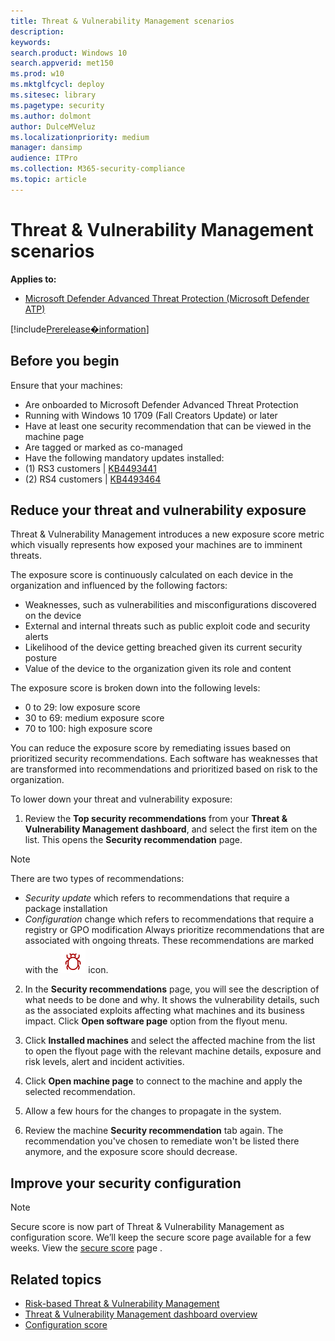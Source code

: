 ```yaml
---
title: Threat & Vulnerability Management scenarios
description: 
keywords: 
search.product: Windows 10
search.appverid: met150
ms.prod: w10
ms.mktglfcycl: deploy
ms.sitesec: library
ms.pagetype: security
ms.author: dolmont
author: DulceMVeluz
ms.localizationpriority: medium
manager: dansimp
audience: ITPro
ms.collection: M365-security-compliance 
ms.topic: article
---
```


# Threat & Vulnerability Management scenarios
**Applies to:**
- [Microsoft Defender Advanced Threat Protection (Microsoft Defender ATP)](https://go.microsoft.com/fwlink/p/?linkid=2069559)

[!include[Prerelease�information](prerelease.md)]

## Before you begin
Ensure that your machines:
- Are onboarded to Microsoft Defender Advanced Threat Protection
- Running with Windows 10 1709 (Fall Creators Update) or later
- Have at least one security recommendation that can be viewed in the machine page
- Are tagged or marked as co-managed
- Have the following mandatory updates installed:
- (1) RS3 customers | [KB4493441](https://support.microsoft.com/en-us/help/4493441/windows-10-update-kb4493441)
- (2) RS4 customers | [KB4493464](https://support.microsoft.com/en-us/help/4493464)

## Reduce your threat and vulnerability exposure
Threat & Vulnerability Management introduces a new exposure score metric which visually represents how exposed your machines are to imminent threats.

The exposure score is continuously calculated on each device in the organization and influenced by the following factors:
- Weaknesses, such as vulnerabilities and misconfigurations discovered on the device
- External and internal threats such as public exploit code and security alerts
- Likelihood of the device getting breached given its current security posture
- Value of the device to the organization given its role and content

The exposure score is broken down into the following levels:
- 0 to 29: low exposure score
- 30 to 69: medium exposure score
- 70 to 100: high exposure score

You can reduce the exposure score by remediating issues based on prioritized security recommendations. Each software has weaknesses that are transformed into recommendations and prioritized based on risk to the organization.

To lower down your threat and vulnerability exposure:

1. Review the **Top security recommendations** from your **Threat & Vulnerability Management dashboard**, and select the first item on the list. This opens the **Security recommendation** page.
>[!NOTE]
> There are two types of recommendations: 
> - <i>Security update</i> which refers to recommendations that require a package installation
> - <i>Configuration</i> change which refers to recommendations that require a registry or GPO modification
> Always prioritize recommendations that are associated with ongoing threats. These recommendations are marked with the ![threat insight](images/tvm_bug_icon.png) icon.

2. In the **Security recommendations** page, you will see the description of what needs to be done and why. It shows the vulnerability details, such as the associated exploits affecting what machines and its business impact. Click **Open software page** option from the flyout menu.  

3. Click **Installed machines** and select the affected machine from the list to open the flyout page with the relevant machine details, exposure and risk levels, alert and incident activities. 

4. Click **Open machine page** to connect to the machine and apply the selected recommendation.

5. Allow a few hours for the changes to propagate in the system.
    
6. Review the machine **Security recommendation** tab again. The recommendation you've chosen to remediate won't be listed there anymore, and the exposure score should decrease.

## Improve your security configuration
>[!NOTE]
> Secure score is now part of Threat & Vulnerability Management as configuration score. We’ll keep the secure score page available for a few weeks. View the [secure score](https://securitycenter.windows.com/securescore) page .


## Related topics
- [Risk-based Threat & Vulnerability Management](next-gen-threat-and-vuln-mgt.md)
- [Threat & Vulnerability Management dashboard overview](tvm-dashboard-insights.md)
- [Configuration score](configuration-score.md)

